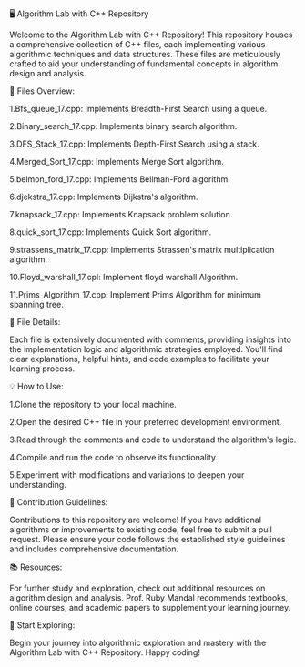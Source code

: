 🖥️ Algorithm Lab with C++ Repository 
	
Welcome to the Algorithm Lab with C++ Repository! This repository houses a comprehensive collection of C++ files, each implementing various algorithmic techniques and data structures. These files are meticulously crafted to aid your understanding of fundamental concepts in algorithm design and analysis.


📁 Files Overview:
 
1.Bfs_queue_17.cpp: Implements Breadth-First Search using a queue.

2.Binary_search_17.cpp: Implements binary search algorithm.

3.DFS_Stack_17.cpp: Implements Depth-First Search using a stack.

4.Merged_Sort_17.cpp: Implements Merge Sort algorithm.

5.belmon_ford_17.cpp: Implements Bellman-Ford algorithm.

6.djekstra_17.cpp: Implements Dijkstra's algorithm.

7.knapsack_17.cpp: Implements Knapsack problem solution.

8.quick_sort_17.cpp: Implements Quick Sort algorithm.

9.strassens_matrix_17.cpp: Implements Strassen's matrix multiplication algorithm.

10.Floyd_warshall_17.cpl: Implement floyd warshall Algorithm.

11.Prims_Algorithm_17.cpp: Implement Prims Algorithm for minimum spanning tree.

📘 File Details:

Each file is extensively documented with comments, providing insights into the implementation logic and algorithmic strategies employed. You'll find clear explanations, helpful hints, and code examples to facilitate your learning process.


💡 How to Use:

1.Clone the repository to your local machine.

2.Open the desired C++ file in your preferred development environment.

3.Read through the comments and code to understand the algorithm's logic.

4.Compile and run the code to observe its functionality.

5.Experiment with modifications and variations to deepen your understanding.


🤝 Contribution Guidelines:

Contributions to this repository are welcome! If you have additional algorithms or improvements to existing code, feel free to submit a pull request. Please ensure your code follows the established style guidelines and includes comprehensive documentation.


📚 Resources:

For further study and exploration, check out additional resources on algorithm design and analysis. Prof. Ruby Mandal recommends textbooks, online courses, and academic papers to supplement your learning journey.


🚀 Start Exploring:

Begin your journey into algorithmic exploration and mastery with the Algorithm Lab with C++ Repository. Happy coding!
